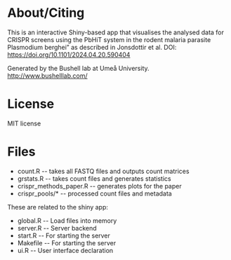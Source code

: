 
# About/Citing

This is an interactive Shiny-based app that visualises the analysed data for CRISPR screens using the PbHiT system in the rodent malaria parasite Plasmodium berghei”
as described in Jonsdottir et al. DOI: https://doi.org/10.1101/2024.04.20.590404

Generated by the Bushell lab at Umeå University. http://www.bushelllab.com/

# License

MIT license

# Files

* count.R -- takes all FASTQ files and outputs count matrices
* grstats.R -- takes count files and generates statistics
* crispr_methods_paper.R -- generates plots for the paper
* crispr_pools/* -- processed count files and metadata

These are related to the shiny app:
* global.R -- Load files into memory
* server.R -- Server backend
* start.R -- For starting the server
* Makefile -- For starting the server
* ui.R -- User interface declaration
